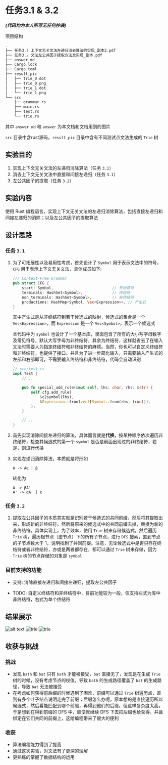 # 任务3.1 & 3.2

***(代码均为本人所写无任何抄袭)***

项目结构

```rust
.
├── 任务3.1 上下文无关文法左递归消去算法的实现_副本2.pdf
├── 任务3.2 文法左公共因子提取方法及实现_副本.pdf
├── answer.md
├── Cargo.lock
├── Cargo.toml
├── result_pic
│   ├── trie_0.dot
│   ├── trie_0.png
│   ├── trie_1.dot
│   └── trie_1.png
└── src
    ├── grammar.rs
    ├── main.rs
    ├── test.rs
    └── trie.rs
```

其中 `answer.md` 和 `answer` 为本文档和文档用到的图片

`src` 目录中含rust源码，`result_pic` 目录中含有不同测试点文法生成的 `Trie` 树

## 实验目的

1. 实现上下文无关文法的左递归消除算法（任务 `3.1`）
2. 消去上下文无关文法中直接和间接左递归（任务 `3.1`）
3. 左公共因子的提取（任务 `3.2`）

## 实验内容

使用 Rust 编程语言，实现上下文无关文法的左递归消除算法，包括直接左递归和间接左递归的消除；以及左公共因子的提取算法

## 设计思路

### 任务 `3.1`

1. 为了可拓展性以及易用性考虑，首先设计了 `Symbol` 用于表示文法中的符号，`CFG` 用于表示上下文无关文法，具体成员如下:

    ```rust
    /// Context-Free Grammar
    pub struct CFG {
        start: Symbol,                          // 开始符号
        terminals: HashSet<Symbol>,             // 终结符
        non_terminals: HashSet<Symbol>,         // 非终结符
        productions: HashMap<Symbol, Vec<Expression>>, // 产生式
    }
    ```

    其中产生式是从非终结符到若干候选式的映射，候选式的集合是一个 `Vec<Expression>`，而 `Expression` 是一个 `Vec<Symbol>`，表示一个候选式  

    本代码中为 `symbol` 也设计了一个基本库，里面包含了所有的大小写字母数字及常见符号，默认大写字母为非终结符，其余为终结符，这样就省去了在输入文法时需要人为指定终结符和非终结符的麻烦。当然，你也可以自定义终结符和非终结符，也提供了接口。并且为了进一步简化输入，只需要输入产生式的左部和右部即可，不需要输入终结符和非终结符，代码会自动识别

    ```rust
    // src/test.rs
    impl Test {
        // ...

        pub fn special_add_rule(&mut self, lhs: char, rhs: &str) {
            self.cfg.add_rule(
                &c2symbol(lhs),
                &Expression::from(vec![Symbol::from(rhs, true)]),
            );
        }

        // ...
    }
    ```

2. 首先实现消除间接左递归的算法，具体而言就是**代换**，按某种顺序依次遍历非终结符，检查其候选式的第一个 `symbol` 是否是前面出现过的非终结符，若是，则进行代换

3. 实现左递归消除算法，本质就是将形如

    ```text
    A -> Aα | β
    ```

    转化为

    ```text
    A -> βA'
    A' -> αA' | ε
    ```

### 任务 `3.2`

1. 提取左公共因子的本质其实就是识别若干候选式的共同前缀，然后将其提取出来，形成新的非终结符，然后将原来的候选式中的共同前缀去掉，替换为新的非终结符。具体实现上，为了效率，使用 `Trie` 树来存储候选式，然后遍历 `Trie` 树，遍历根节点（虚节点）下的所有子节点，进行 `DFS` 搜索，直到节点的子节点数大于 1，说明找到了共同前缀。注意，无论候选式中是否只存在终结符或者非终结符，亦或是两者都存在，都可以通过 `Trie` 树来存储，因为 `Trie` 树的节点存储的对象是 `symbol`

### 目前支持的功能

- ⽀持: 消除直接左递归和间接左递归，提取左公共因子

- TODO: 自定义终结符和非终结符中，目前功能较为一般，仅支持左式为库中非终结符，右式为单个终结符

## 结果展示

![alt text](answer/image.png)
![trie](result_pic/trie_0.png)
![trie](result_pic/trie_1.png)

## 收获与挑战

### 挑战

- 发现 `bath` 和 `bat` 只有 `bath` 才能被接受，`bat` 直接无了，发现是在生成 `Trie` 树的时候，没有考虑节点的权值，导致 `bath` 的生成路径覆盖了 `bat` 的生成路径，导致 `bat` 无法被接受
- 在考虑如何获得前后缀的时候遇到了困难，前缀可以通过 `Trie` 树遍历点，直到有多个叶子结点说明走完了前缀；后缀怎么办呢，原本想的是直接遍历所以候选式，然后看能匹配到哪个前缀，再得到他们的后缀，但这样复杂度太高，于是想到在得到前缀的 DFS 中，顺便就继续 DFS 下去把后缀也给获得，并且绑定在它们共同的前缀上，这给编程带来了很大的便利

### 收获

- 算法编程能力得到了提高
- 通过这次实验，对文法有了更深的理解
- 更熟练的掌握了数据结构的运用
